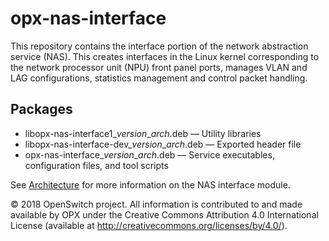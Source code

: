 # opx-nas-interface
This repository contains the interface portion of the network abstraction service (NAS). This creates interfaces in the Linux kernel corresponding to the network processor unit (NPU) front panel ports, manages VLAN and LAG configurations, statistics management and control packet handling.

## Packages
- libopx-nas-interface1\_*version*\_*arch*.deb — Utility libraries  
- libopx-nas-interface-dev\_*version*\_*arch*.deb — Exported header file  
- opx-nas-interface\_*version*\_*arch*.deb — Service executables, configuration files, and tool scripts

See [Architecture](https://github.com/open-switch/opx-docs/wiki/Architecture) for more information on the NAS interface module.

© 2018 OpenSwitch project. All information is contributed to and made available by OPX under the Creative Commons Attribution 4.0 International License (available at http://creativecommons.org/licenses/by/4.0/).
